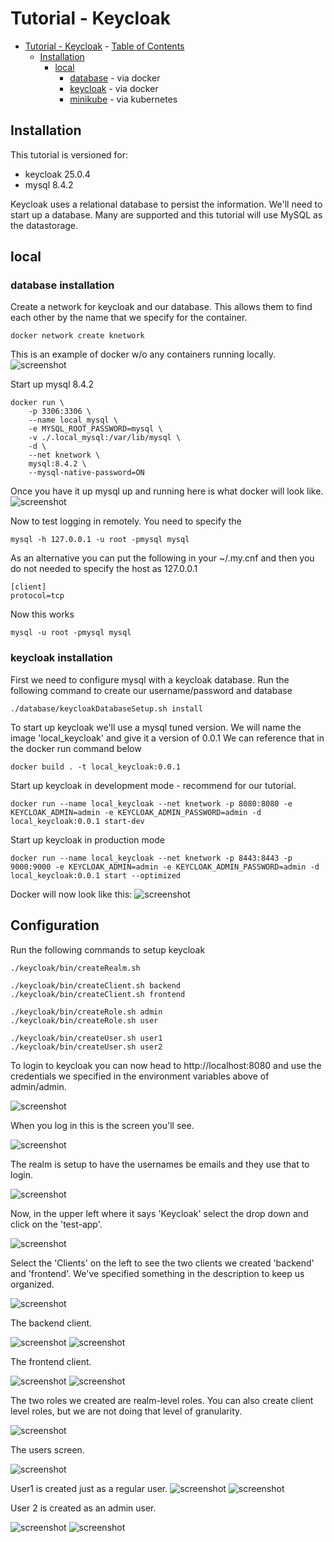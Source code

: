 # Tutorial - Keycloak

- [Tutorial - Keycloak](#tutorial---keycloak)
      - [Table of Contents](#table-of-contents)
  - [Installation](#installation)
    - [local](#local)
      - [database](#database-installation) - via docker
      - [keycloak](#keycloak-installation) - via docker
      - [minikube](#minikube) - via kubernetes

## Installation

This tutorial is versioned for:

* keycloak 25.0.4
* mysql 8.4.2

Keycloak uses a relational database to persist the information.  We'll need to start up a database.  Many are supported and this tutorial will use MySQL as the datastorage.

## local

### database installation

Create a network for keycloak and our database.  This allows them to find each other by the name that we specify for the container.

```
docker network create knetwork
```
This is an example of docker w/o any containers running locally.
![screenshot](images/docker-1.png)

Start up mysql 8.4.2
```
docker run \
    -p 3306:3306 \
    --name local_mysql \
    -e MYSQL_ROOT_PASSWORD=mysql \
    -v ./.local_mysql:/var/lib/mysql \
    -d \
    --net knetwork \
    mysql:8.4.2 \
    --mysql-native-password=ON
```

Once you have it up mysql up and running here is what docker will look like.
![screenshot](images/docker-2.png)

Now to test logging in remotely.  You need to specify the  
```
mysql -h 127.0.0.1 -u root -pmysql mysql
```

As an alternative you can put the following in your ~/.my.cnf and then you do not needed to specify the host as 127.0.0.1
```
[client]
protocol=tcp
```

Now this works
```
mysql -u root -pmysql mysql
```

### keycloak installation

First we need to configure mysql with a keycloak database.  Run the following command to create our username/password and database

```
./database/keycloakDatabaseSetup.sh install
```

To start up keycloak we'll use a mysql tuned version.  We will name the image 'local_keycloak' and give it a version of 0.0.1  We can reference that in the docker run command below

```
docker build . -t local_keycloak:0.0.1
```

Start up keycloak in development mode - recommend for our tutorial.
```
docker run --name local_keycloak --net knetwork -p 8080:8080 -e KEYCLOAK_ADMIN=admin -e KEYCLOAK_ADMIN_PASSWORD=admin -d local_keycloak:0.0.1 start-dev
```

Start up keycloak in production mode
```
docker run --name local_keycloak --net knetwork -p 8443:8443 -p 9000:9000 -e KEYCLOAK_ADMIN=admin -e KEYCLOAK_ADMIN_PASSWORD=admin -d local_keycloak:0.0.1 start --optimized
```

Docker will now look like this:
![screenshot](images/docker-3.png)

## Configuration

Run the following commands to setup keycloak

```
./keycloak/bin/createRealm.sh

./keycloak/bin/createClient.sh backend
./keycloak/bin/createClient.sh frontend

./keycloak/bin/createRole.sh admin
./keycloak/bin/createRole.sh user

./keycloak/bin/createUser.sh user1
./keycloak/bin/createUser.sh user2

```

To login to keycloak you can now head to http://localhost:8080 and use the credentials we specified in the environment variables above of admin/admin.

![screenshot](images/keycloak-1.png)

When you log in this is the screen you'll see.

![screenshot](images/keycloak-2.png)

The realm is setup to have the usernames be emails and they use that to login.

![screenshot](images/keycloak-15.png)

Now, in the upper left where it says 'Keycloak' select the drop down and click on the 'test-app'.

![screenshot](images/keycloak-3.png)

Select the 'Clients' on the left to see the two clients we created 'backend' and 'frontend'.  We've specified something in the description to keep us organized.

![screenshot](images/keycloak-4.png)

The backend client.

![screenshot](images/keycloak-5.png)
![screenshot](images/keycloak-6.png)

The frontend client.

![screenshot](images/keycloak-7.png)
![screenshot](images/keycloak-8.png)

The two roles we created are realm-level roles.  You can also create client level roles, but we are not doing that level of granularity.

![screenshot](images/keycloak-9.png)

The users screen.

![screenshot](images/keycloak-10.png)

User1 is created just as a regular user.
![screenshot](images/keycloak-11.png)
![screenshot](images/keycloak-12.png)

User 2 is created as an admin user.

![screenshot](images/keycloak-13.png)
![screenshot](images/keycloak-14.png)
